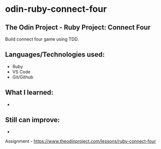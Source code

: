 # odin-ruby-connect-four
## The Odin Project - Ruby Project: Connect Four

Build connect four game using TDD.

## Languages/Technologies used:
 - Ruby
 - VS Code
 - Git/Github

## What I learned:
 - 
 
## Still can improve:
 - 

Assignment - https://www.theodinproject.com/lessons/ruby-connect-four
